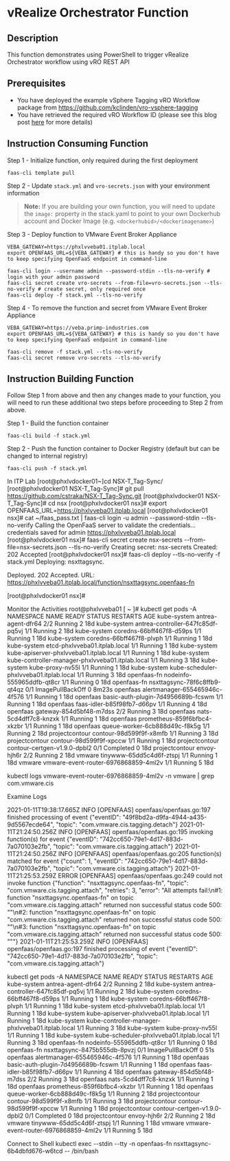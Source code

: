 # vRealize Orchestrator Function

## Description

This function demonstrates using PowerShell to trigger vRealize Orchestrator workflow using vRO REST API

## Prerequisites

* You have deployed the example vSphere Tagging vRO Workflow package from https://github.com/kclinden/vro-vsphere-tagging
* You have retrieved the required vRO Workflow ID (please see this blog post [here](https://www.virtuallyghetto.com/2020/03/using-vro-rest-api-to-execute-a-workflow-with-sdk-objects.html) for more details)

## Instruction Consuming Function

Step 1 - Initialize function, only required during the first deployment

```
faas-cli template pull
```

Step 2 - Update `stack.yml` and `vro-secrets.json` with your environment information

> **Note:** If you are building your own function, you will need to update the `image:` property in the stack.yaml to point to your own Dockerhub account and Docker Image (e.g. `<dockerhubid>/<dockerimagename>`)

Step 3 - Deploy function to VMware Event Broker Appliance

```
VEBA_GATEWAY=https://phxlvveba01.itplab.local
export OPENFAAS_URL=${VEBA_GATEWAY} # this is handy so you don't have to keep specifying OpenFaaS endpoint in command-line

faas-cli login --username admin --password-stdin --tls-no-verify # login with your admin password
faas-cli secret create vro-secrets --from-file=vro-secrets.json --tls-no-verify # create secret, only required once
faas-cli deploy -f stack.yml --tls-no-verify
```

Step 4 - To remove the function and secret from VMware Event Broker Appliance

```
VEBA_GATEWAY=https://veba.primp-industries.com
export OPENFAAS_URL=${VEBA_GATEWAY} # this is handy so you don't have to keep specifying OpenFaaS endpoint in command-line

faas-cli remove -f stack.yml --tls-no-verify
faas-cli secret remove vro-secrets --tls-no-verify
```

## Instruction Building Function

Follow Step 1 from above and then any changes made to your function, you will need to run these additional two steps before proceeding to Step 2 from above.

Step 1 - Build the function container

```
faas-cli build -f stack.yml
```

Step 2 - Push the function container to Docker Registry (default but can be changed to internal registry)

```
faas-cli push -f stack.yml
```



In ITP Lab
[root@phxlvdocker01~]cd NSX-T_Tag-Sync/
[root@phxlvdocker01 NSX-T_Tag-Sync]# git pull https://github.com/cstraka/NSX-T_Tag-Sync.git
[root@phxlvdocker01 NSX-T_Tag-Sync]# cd nsx
[root@phxlvdocker01 nsx]# export OPENFAAS_URL=https://phxlvveba01.itplab.local
[root@phxlvdocker01 nsx]# cat ~/faas_pass.txt | faas-cli login -u admin --password-stdin --tls-no-verify
Calling the OpenFaaS server to validate the credentials...
credentials saved for admin https://phxlvveba01.itplab.local
[root@phxlvdocker01 nsx]# faas-cli secret create nsx-secrets --from-file=nsx-secrets.json --tls-no-verify
Creating secret: nsx-secrets
Created: 202 Accepted
[root@phxlvdocker01 nsx]# faas-cli deploy --tls-no-verify -f stack.yml
Deploying: nsxttagsync.

Deployed. 202 Accepted.
URL: https://phxlvveba01.itplab.local/function/nsxttagsync.openfaas-fn

[root@phxlvdocker01 nsx]#

Monitor the Activities
root@phxlvveba01 [ ~ ]# kubectl get pods -A
NAMESPACE        NAME                                               READY   STATUS             RESTARTS   AGE
kube-system      antrea-agent-dfr64                                 2/2     Running            2          18d
kube-system      antrea-controller-647fc85df-pq5vj                  1/1     Running            2          18d
kube-system      coredns-66bff467f8-d59ps                           1/1     Running            1          18d
kube-system      coredns-66bff467f8-plvph                           1/1     Running            1          18d
kube-system      etcd-phxlvveba01.itplab.local                      1/1     Running            1          18d
kube-system      kube-apiserver-phxlvveba01.itplab.local            1/1     Running            1          18d
kube-system      kube-controller-manager-phxlvveba01.itplab.local   1/1     Running            3          18d
kube-system      kube-proxy-nv55l                                   1/1     Running            1          18d
kube-system      kube-scheduler-phxlvveba01.itplab.local            1/1     Running            3          18d
openfaas-fn      nodeinfo-555965ddfb-qt8cr                          1/1     Running            0          18d
openfaas-fn      nsxttagsync-78f6c8ffb9-qt4qz                       0/1     ImagePullBackOff   0          8m23s
openfaas         alertmanager-655465946c-4f576                      1/1     Running            1          18d
openfaas         basic-auth-plugin-7d4956689b-fcswm                 1/1     Running            1          18d
openfaas         faas-idler-b85f98fb7-d66pv                         1/1     Running            4          18d
openfaas         gateway-854d5bf48-m7dss                            2/2     Running            3          18d
openfaas         nats-5cd4dff7c8-knzxk                              1/1     Running            1          18d
openfaas         prometheus-859f6bfbc4-xkzbr                        1/1     Running            1          18d
openfaas         queue-worker-6cb888d49c-f8k5g                      1/1     Running            2          18d
projectcontour   contour-98d599f9f-x8mfb                            1/1     Running            3          18d
projectcontour   contour-98d599f9f-xpccw                            1/1     Running            1          18d
projectcontour   contour-certgen-v1.9.0-dpbl2                       0/1     Completed          0          18d
projectcontour   envoy-hjh6r                                        2/2     Running            2          18d
vmware           tinywww-65dd5c4d6f-ztspj                           1/1     Running            1          18d
vmware           vmware-event-router-6976868859-4ml2v               1/1     Running            5          18d

kubectl logs vmware-event-router-6976868859-4ml2v -n vmware | grep com.vmware.cis

Examine Logs

2021-01-11T19:38:17.665Z        INFO    [OPENFAAS]      openfaas/openfaas.go:197        finished processing of event    {"eventID": "49f8bd2a-d9fa-4944-a435-9d5567ecde64", "topic": "com.vmware.cis.tagging.detach"}
2021-01-11T21:24:50.256Z        INFO    [OPENFAAS]      openfaas/openfaas.go:195        invoking function(s) for event  {"eventID": "742cc650-79e1-4d17-883d-7a070103e2fb", "topic": "com.vmware.cis.tagging.attach"}
2021-01-11T21:24:50.256Z        INFO    [OPENFAAS]      openfaas/openfaas.go:205        function(s) matched for event   {"count": 1, "eventID": "742cc650-79e1-4d17-883d-7a070103e2fb", "topic": "com.vmware.cis.tagging.attach"}
2021-01-11T21:25:53.259Z        ERROR   [OPENFAAS]      openfaas/openfaas.go:249        could not invoke function       {"function": "nsxttagsync.openfaas-fn", "topic": "com.vmware.cis.tagging.attach", "retries": 3, "error": "All attempts fail:\n#1: function \"nsxttagsync.openfaas-fn\" on topic \"com.vmware.cis.tagging.attach\" returned non successful status code 500: \"\"\n#2: function \"nsxttagsync.openfaas-fn\" on topic \"com.vmware.cis.tagging.attach\" returned non successful status code 500: \"\"\n#3: function \"nsxttagsync.openfaas-fn\" on topic \"com.vmware.cis.tagging.attach\" returned non successful status code 500: \"\""}
2021-01-11T21:25:53.259Z        INFO    [OPENFAAS]      openfaas/openfaas.go:197        finished processing of event    {"eventID": "742cc650-79e1-4d17-883d-7a070103e2fb", "topic": "com.vmware.cis.tagging.attach"}

kubectl get pods -A
NAMESPACE        NAME                                               READY   STATUS             RESTARTS   AGE
kube-system      antrea-agent-dfr64                                 2/2     Running            2          18d
kube-system      antrea-controller-647fc85df-pq5vj                  1/1     Running            2          18d
kube-system      coredns-66bff467f8-d59ps                           1/1     Running            1          18d
kube-system      coredns-66bff467f8-plvph                           1/1     Running            1          18d
kube-system      etcd-phxlvveba01.itplab.local                      1/1     Running            1          18d
kube-system      kube-apiserver-phxlvveba01.itplab.local            1/1     Running            1          18d
kube-system      kube-controller-manager-phxlvveba01.itplab.local   1/1     Running            3          18d
kube-system      kube-proxy-nv55l                                   1/1     Running            1          18d
kube-system      kube-scheduler-phxlvveba01.itplab.local            1/1     Running            3          18d
openfaas-fn      nodeinfo-555965ddfb-qt8cr                          1/1     Running            0          18d
openfaas-fn      nsxttagsync-8475b555db-8pvzj                       0/1     ImagePullBackOff   0          51s
openfaas         alertmanager-655465946c-4f576                      1/1     Running            1          18d
openfaas         basic-auth-plugin-7d4956689b-fcswm                 1/1     Running            1          18d
openfaas         faas-idler-b85f98fb7-d66pv                         1/1     Running            4          18d
openfaas         gateway-854d5bf48-m7dss                            2/2     Running            3          18d
openfaas         nats-5cd4dff7c8-knzxk                              1/1     Running            1          18d
openfaas         prometheus-859f6bfbc4-xkzbr                        1/1     Running            1          18d
openfaas         queue-worker-6cb888d49c-f8k5g                      1/1     Running            2          18d
projectcontour   contour-98d599f9f-x8mfb                            1/1     Running            3          18d
projectcontour   contour-98d599f9f-xpccw                            1/1     Running            1          18d
projectcontour   contour-certgen-v1.9.0-dpbl2                       0/1     Completed          0          18d
projectcontour   envoy-hjh6r                                        2/2     Running            2          18d
vmware           tinywww-65dd5c4d6f-ztspj                           1/1     Running            1          18d
vmware           vmware-event-router-6976868859-4ml2v               1/1     Running            5          18d


Connect to Shell
kubectl exec --stdin --tty -n openfaas-fn nsxttagsync-6b4dbfd676-w6tcd -- /bin/bash






